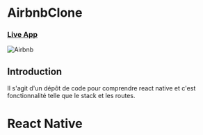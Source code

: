 # AirbnbClone
### [Live App](#/)

![Airbnb](https://community.withairbnb.com/t5/image/serverpage/image-id/40083iF26988A89FA84233?v=v2)


## Introduction
Il s'agit d'un dépôt de code pour comprendre react native et c'est fonctionnalité telle que le stack et les routes.

# React Native
 
